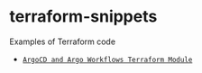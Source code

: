# terraform-snippets

Examples of Terraform code

- [`ArgoCD and Argo Workflows Terraform Module`](argocd/)
